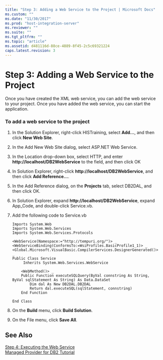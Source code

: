 ```yaml
---
title: "Step 3: Adding a Web Service to the Project | Microsoft Docs"
ms.custom: ""
ms.date: "11/30/2017"
ms.prod: "host-integration-server"
ms.reviewer: ""
ms.suite: ""
ms.tgt_pltfrm: ""
ms.topic: "article"
ms.assetid: d481116d-88ce-4889-8f45-2c5c69321224
caps.latest.revision: 3
---
```

# Step 3: Adding a Web Service to the Project
Once you have created the XML web service, you can add the web service to your project. Once you have added the web service, you can start the application.  
  
### To add a web service to the project  
  
1.  In the Solution Explorer, right-click HISTraining, select **Add…**, and then click **New Web Site**.  
  
2.  In the Add New Web Site dialog, select ASP.NET Web Service.  
  
3.  In the Location drop-down box, select HTTP, and enter **http://localhost/DB2WebService** to the field, and then click OK  
  
4.  In Solution Explorer, right-click **http://localhost/DB2WebService**, and then click **Add Reference…**.  
  
5.  In the Add Reference dialog, on the **Projects** tab, select DB2DAL, and then click OK.  
  
6.  In Solution Explorer, expand **http://localhost/DB2WebService**, expand App_Code, and double-click Service.vb.  
  
7.  Add the following code to Service.vb  
  
    ```  
    Imports System.Web  
    Imports System.Web.Services  
    Imports System.Web.Services.Protocols  
  
    <WebService(Namespace:="http://tempuri.org/")> _  
    <WebServiceBinding(ConformsTo:=WsiProfiles.BasicProfile1_1)> _  
    <Global.Microsoft.VisualBasic.CompilerServices.DesignerGenerated()> _  
    Public Class Service  
         Inherits System.Web.Services.WebService  
  
        <WebMethod()> _  
        Public Function executeSQLQuery(ByVal connstring As String, ByVal sqlStatement As String) As Data.DataSet  
            Dim dal As New DB2DAL.DB2DAL  
            Return dal.executeSQL(sqlStatement, connstring)  
        End Function  
  
    End Class  
    ```  
  
8.  On the **Build** menu, click **Build Solution**.  
  
9. On the File menu, click **Save All**.  
  
## See Also  
 [Step 4: Executing the Web Service](../HIS2010/step-4-executing-the-web-service.md)   
 [Managed Provider for DB2 Tutorial](../HIS2010/managed-provider-for-db2-tutorial.md)